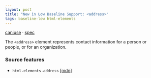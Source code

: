 ```yaml
---
layout: post
title: "New in Low Baseline Support: <address>"
tags: baseline-low html-elements
---
```


[caniuse](https://caniuse.com/?search=address) · [spec](https://html.spec.whatwg.org/multipage/sections.html#the-address-element)

The `<address>` element represents contact information for a person or people, or for an organization.

### Source features

- ``html.elements.address`` [[mdn]](https://https://developer.mozilla.org/en-US/search?q=html.elements.address)
